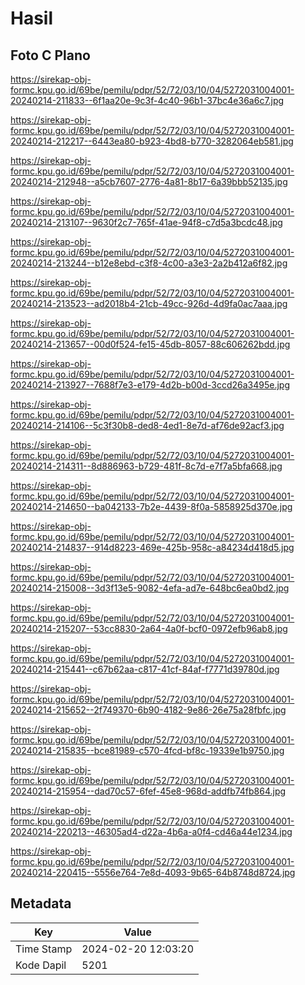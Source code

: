 # Hasil

## Foto C Plano

https://sirekap-obj-formc.kpu.go.id/69be/pemilu/pdpr/52/72/03/10/04/5272031004001-20240214-211833--6f1aa20e-9c3f-4c40-96b1-37bc4e36a6c7.jpg

https://sirekap-obj-formc.kpu.go.id/69be/pemilu/pdpr/52/72/03/10/04/5272031004001-20240214-212217--6443ea80-b923-4bd8-b770-3282064eb581.jpg

https://sirekap-obj-formc.kpu.go.id/69be/pemilu/pdpr/52/72/03/10/04/5272031004001-20240214-212948--a5cb7607-2776-4a81-8b17-6a39bbb52135.jpg

https://sirekap-obj-formc.kpu.go.id/69be/pemilu/pdpr/52/72/03/10/04/5272031004001-20240214-213107--9630f2c7-765f-41ae-94f8-c7d5a3bcdc48.jpg

https://sirekap-obj-formc.kpu.go.id/69be/pemilu/pdpr/52/72/03/10/04/5272031004001-20240214-213244--b12e8ebd-c3f8-4c00-a3e3-2a2b412a6f82.jpg

https://sirekap-obj-formc.kpu.go.id/69be/pemilu/pdpr/52/72/03/10/04/5272031004001-20240214-213523--ad2018b4-21cb-49cc-926d-4d9fa0ac7aaa.jpg

https://sirekap-obj-formc.kpu.go.id/69be/pemilu/pdpr/52/72/03/10/04/5272031004001-20240214-213657--00d0f524-fe15-45db-8057-88c606262bdd.jpg

https://sirekap-obj-formc.kpu.go.id/69be/pemilu/pdpr/52/72/03/10/04/5272031004001-20240214-213927--7688f7e3-e179-4d2b-b00d-3ccd26a3495e.jpg

https://sirekap-obj-formc.kpu.go.id/69be/pemilu/pdpr/52/72/03/10/04/5272031004001-20240214-214106--5c3f30b8-ded8-4ed1-8e7d-af76de92acf3.jpg

https://sirekap-obj-formc.kpu.go.id/69be/pemilu/pdpr/52/72/03/10/04/5272031004001-20240214-214311--8d886963-b729-481f-8c7d-e7f7a5bfa668.jpg

https://sirekap-obj-formc.kpu.go.id/69be/pemilu/pdpr/52/72/03/10/04/5272031004001-20240214-214650--ba042133-7b2e-4439-8f0a-5858925d370e.jpg

https://sirekap-obj-formc.kpu.go.id/69be/pemilu/pdpr/52/72/03/10/04/5272031004001-20240214-214837--914d8223-469e-425b-958c-a84234d418d5.jpg

https://sirekap-obj-formc.kpu.go.id/69be/pemilu/pdpr/52/72/03/10/04/5272031004001-20240214-215008--3d3f13e5-9082-4efa-ad7e-648bc6ea0bd2.jpg

https://sirekap-obj-formc.kpu.go.id/69be/pemilu/pdpr/52/72/03/10/04/5272031004001-20240214-215207--53cc8830-2a64-4a0f-bcf0-0972efb96ab8.jpg

https://sirekap-obj-formc.kpu.go.id/69be/pemilu/pdpr/52/72/03/10/04/5272031004001-20240214-215441--c67b62aa-c817-41cf-84af-f7771d39780d.jpg

https://sirekap-obj-formc.kpu.go.id/69be/pemilu/pdpr/52/72/03/10/04/5272031004001-20240214-215652--2f749370-6b90-4182-9e86-26e75a28fbfc.jpg

https://sirekap-obj-formc.kpu.go.id/69be/pemilu/pdpr/52/72/03/10/04/5272031004001-20240214-215835--bce81989-c570-4fcd-bf8c-19339e1b9750.jpg

https://sirekap-obj-formc.kpu.go.id/69be/pemilu/pdpr/52/72/03/10/04/5272031004001-20240214-215954--dad70c57-6fef-45e8-968d-addfb74fb864.jpg

https://sirekap-obj-formc.kpu.go.id/69be/pemilu/pdpr/52/72/03/10/04/5272031004001-20240214-220213--46305ad4-d22a-4b6a-a0f4-cd46a44e1234.jpg

https://sirekap-obj-formc.kpu.go.id/69be/pemilu/pdpr/52/72/03/10/04/5272031004001-20240214-220415--5556e764-7e8d-4093-9b65-64b8748d8724.jpg


## Metadata

| Key        | Value               |
| ---------- | ------------------- |
| Time Stamp | 2024-02-20 12:03:20 |
| Kode Dapil | 5201                |



